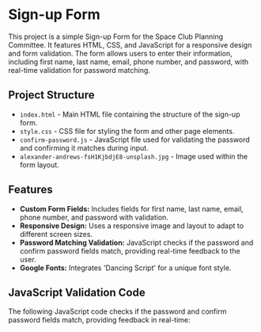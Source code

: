 # Sign-up Form

This project is a simple Sign-up Form for the Space Club Planning Committee. It features HTML, CSS, and JavaScript for a responsive design and form validation. The form allows users to enter their information, including first name, last name, email, phone number, and password, with real-time validation for password matching.

## Project Structure

- `index.html` - Main HTML file containing the structure of the sign-up form.
- `style.css` - CSS file for styling the form and other page elements.
- `confirm-password.js` - JavaScript file used for validating the password and confirming it matches during input.
- `alexander-andrews-fsH1KjbdjE8-unsplash.jpg` - Image used within the form layout.

## Features

- **Custom Form Fields:** Includes fields for first name, last name, email, phone number, and password with validation.
- **Responsive Design:** Uses a responsive image and layout to adapt to different screen sizes.
- **Password Matching Validation:** JavaScript checks if the password and confirm password fields match, providing real-time feedback to the user.
- **Google Fonts:** Integrates 'Dancing Script' for a unique font style.

## JavaScript Validation Code

The following JavaScript code checks if the password and confirm password fields match, providing feedback in real-time:
